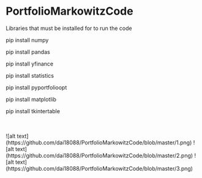 # PortfolioMarkowitzCode
Libraries that must be installed for to run the code

pip install numpy

pip install pandas

pip install yfinance

pip install statistics

pip install pyportfolioopt

pip install matplotlib

pip install tkintertable

<br>
<br>
![alt text](https://github.com/dai18088/PortfolioMarkowitzCode/blob/master/1.png)
![alt text](https://github.com/dai18088/PortfolioMarkowitzCode/blob/master/2.png)
![alt text](https://github.com/dai18088/PortfolioMarkowitzCode/blob/master/3.png)
